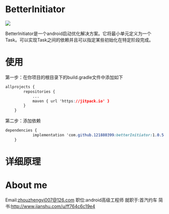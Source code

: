 # BetterInitiator
  [![](https://jitpack.io/v/121880399/betterInitiator.svg)](https://jitpack.io/#121880399/betterInitiator)
  
  BetterInitiator是一个android启动优化解决方案。它将最小单元定义为一个Task。可以实现Task之间的依赖并且可以指定某些初始化在特定阶段完成。
  
# 使用

第一步：在你项目的根目录下的build.gradle文件中添加如下



```css
allprojects {
		repositories {
			...
			maven { url 'https://jitpack.io' }
		}
	}
```

第二步：添加依赖

```css
dependencies {
	        implementation 'com.github.121880399:betterInitiator:1.0.5'
	}
```

# 详细原理

# About me
Email:zhouzhengyi007@126.com
职位:android高级工程师
就职于:首汽约车
简书:http://www.jianshu.com/u/ff764c6c19e4
